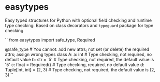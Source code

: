 # easytypes
Easy typed structures for Python with optional field checking and runtime type checking. Based on class decorators and ``typeguard`` package for type checking.

``
from easytypes import safe_type, Required

@safe_type  # You cannot: add new attrs; not set (or delete) the required attrs; assign wrong types
class A:
    a: int  # Type checking, not required, no default value
    b: str = '5'  # Type checking, not required, the default value is '5'
    c: float = Required()  # Type checking, required, no default value
    d: Tuple[int, int] = (2, 3)  # Type checking, not required, the default value is (2, 3)
``
